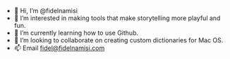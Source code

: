 - 👋 Hi, I’m @fidelnamisi
- 👀 I’m interested in making tools that make storytelling more playful and fun.
- 🌱 I’m currently learning how to use Github.
- 💞️ I’m looking to collaborate on creating custom dictionaries for Mac OS.
- 📫 Email fidel@fidelnamisi.com

<!---
fidelnamisi/fidelnamisi is a ✨ special ✨ repository because its `README.md` (this file) appears on your GitHub profile.
You can click the Preview link to take a look at your changes.
--->

